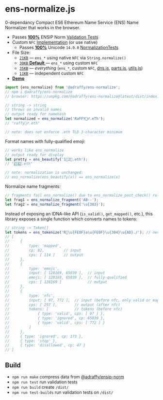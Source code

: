 # ens-normalize.js
0-dependancy Compact ES6 Ethereum Name Service (ENS) Name Normalizer that works in the browser.

* Passes [**100%**](https://adraffy.github.io/ens-norm-tests/test-validation/output/ens_normalize_1.6.0.html) ENSIP Norm [Validation Tests](https://github.com/adraffy/ensip-norm/)
* Custom `NFC` [Implementation](https://unicode.org/reports/tr15/) (or use native)
	* Passes [**100%**](https://adraffy.github.io/ens-normalize.js/test/report-nf.html) Unicode `14.0.0` [NormalizationTests](https://www.unicode.org/Public/14.0.0/ucd/NormalizationTest.txt)
* File Size: 
	* [`21KB`](./dist/index-xnf.min.js) — `ens_*` using native `NFC` via `String.normalize()`
	* [`30KB` **Default** ](./dist/index.min.js) — `ens_*` using custom `NFC`
	* [`35KB`](./dist/all.min.js) — *everything* (`ens_*`, custom `NFC`, [dns.js](./src/dns.js), [parts.js](./src/parts.js]), [utils.js](./src/utils.js]))
	* [`11KB`](./dist/nf.min.js) — independent custom `NFC`
* [**Demo**](https://adraffy.github.io/ens-normalize.js/test/resolver.html)

```Javascript
import {ens_normalize} from '@adraffy/ens-normalize';
// npm i @adraffy/ens-normalize
// browser: https://unpkg.com/@adraffy/ens-normalize@latest/dist/index.min.js

// string -> string
// throws on invalid names
// output ready for namehash
let normalized = ens_normalize('RaFFY🚴‍♂️.eTh');
// "raffy🚴‍♂.eth"

// note: does not enforce .eth TLD 3-character minimum
```
Format names with fully-qualified emoji:
```JavaScript
// works like ens_normalize
// output ready for display
let pretty = ens_beautify('1⃣2⃣.eth'); 
// "1️⃣2️⃣.eth"

// note: normalization is unchanged:
// ens_normalize(ens_beautify(x)) == ens_normalize(x)
```

Normalize name fragments:
```Javascript
// fragments fail ens_normalize() due to ens_normalize_post_check() rules
let frag1 = ens_normalize_fragment('AB--');
let frag2 = ens_normalize_fragment('\u{303}');
```

Instead of exposing an IDNA-like API (`is_valid()`, `get_mapped()`, etc.), this library exposes a single function which converts names to tokens:
```JavaScript
// string -> Token[]
let tokens = ens_tokenize('R💩\u{FE0F}a\u{FE0F}\u{304}\u{AD}./'); // never throws
// [
//     { 
//         type: 'mapped', 
//         cp: 82,         // input
//         cps: [ 114 ]    // output
//     }, 
//     { 
//         type: 'emoji',
//         input: [ 128169, 65039 ],  // input 
//         emoji: [ 128169, 65039 ],  // fully-qualified
//         cps: [ 128169 ]            // output
//     },
//     {
//         type: 'nfc',
//         input: [ 97, 772 ],  // input (before nfc, only valid or mapped)
//         cps: [ 257 ],        // output (after nfc)
//         tokens: [            // tokens (before nfc)
//             { type: 'valid', cps: [ 97 ] },
//             { type: 'ignored', cp: 65039 },
//             { type: 'valid', cps: [ 772 ] }
//         ]
//     },
//     { type: 'ignored', cp: 173 },
//     { type: 'stop' },
//     { type: 'disallowed', cp: 47 }
// ]
```

## Build

* `npm run make` compress data from [@adraffy/ensip-norm](https://github.com/adraffy/ensip-norm/)
* `npm run test` run validation tests
* `npm run build` create `/dist/`
* `npm run test-builds` run validation tests on `/dist/`